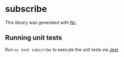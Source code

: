 # subscribe

This library was generated with [Nx](https://nx.dev).

## Running unit tests

Run `nx test subscribe` to execute the unit tests via [Jest](https://jestjs.io).
